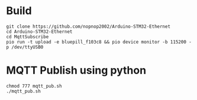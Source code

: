 # Build
```
git clone https://github.com/nopnop2002/Arduino-STM32-Ethernet
cd Arduino-STM32-Ethernet
cd MqttSubscribe
pio run -t upload -e bluepill_f103c8 && pio device monitor -b 115200 -p /dev/ttyUSB0
```

# MQTT Publish using python
```
chmod 777 mqtt_pub.sh
./mqtt_pub.sh
```

